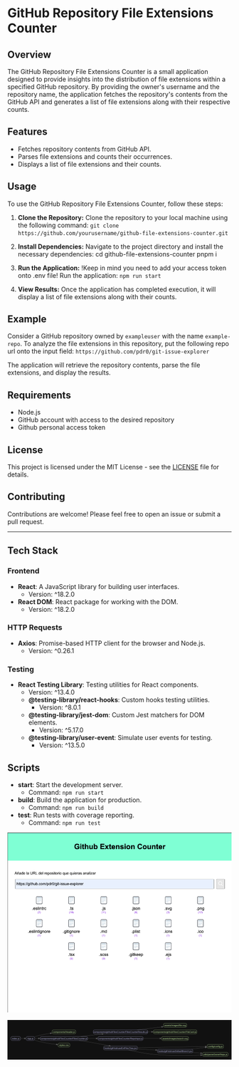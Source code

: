 # GitHub Repository File Extensions Counter

## Overview

The GitHub Repository File Extensions Counter is a small application designed to provide insights into the distribution of file extensions within a specified GitHub repository. By providing the owner's username and the repository name, the application fetches the repository's contents from the GitHub API and generates a list of file extensions along with their respective counts.

## Features

- Fetches repository contents from GitHub API.
- Parses file extensions and counts their occurrences.
- Displays a list of file extensions and their counts.

## Usage

To use the GitHub Repository File Extensions Counter, follow these steps:

1. **Clone the Repository:**
   Clone the repository to your local machine using the following command:
   `git clone https://github.com/yourusername/github-file-extensions-counter.git`

2. **Install Dependencies:**
   Navigate to the project directory and install the necessary dependencies:
   cd github-file-extensions-counter
   pnpm i

3. **Run the Application:**
   !Keep in mind you need to add your access token onto .env file!
   Run the application:
   `npm run start`

4. **View Results:**
   Once the application has completed execution, it will display a list of file extensions along with their counts.

## Example

Consider a GitHub repository owned by `exampleuser` with the name `example-repo`. To analyze the file extensions in this repository, put the following repo url onto the input field:
`https://github.com/pdr0/git-issue-explorer`

The application will retrieve the repository contents, parse the file extensions, and display the results.

## Requirements

- Node.js
- GitHub account with access to the desired repository
- Github personal access token

## License

This project is licensed under the MIT License - see the [LICENSE](LICENSE) file for details.

## Contributing

Contributions are welcome! Please feel free to open an issue or submit a pull request.

---

## Tech Stack

### Frontend

- **React**: A JavaScript library for building user interfaces.
  - Version: ^18.2.0
- **React DOM**: React package for working with the DOM.
  - Version: ^18.2.0

### HTTP Requests

- **Axios**: Promise-based HTTP client for the browser and Node.js.
  - Version: ^0.26.1

### Testing

- **React Testing Library**: Testing utilities for React components.
  - Version: ^13.4.0
  - **@testing-library/react-hooks**: Custom hooks testing utilities.
    - Version: ^8.0.1
  - **@testing-library/jest-dom**: Custom Jest matchers for DOM elements.
    - Version: ^5.17.0
  - **@testing-library/user-event**: Simulate user events for testing.
    - Version: ^13.5.0

## Scripts

- **start**: Start the development server.
  - Command: `npm run start`
- **build**: Build the application for production.
  - Command: `npm run build`
- **test**: Run tests with coverage reporting.
  - Command: `npm run test `

![GitHub Repository File Extensions Counter Screenshot](docs/screenshot.png)

![Dependecies Graph](docs/dependencies.svg)
